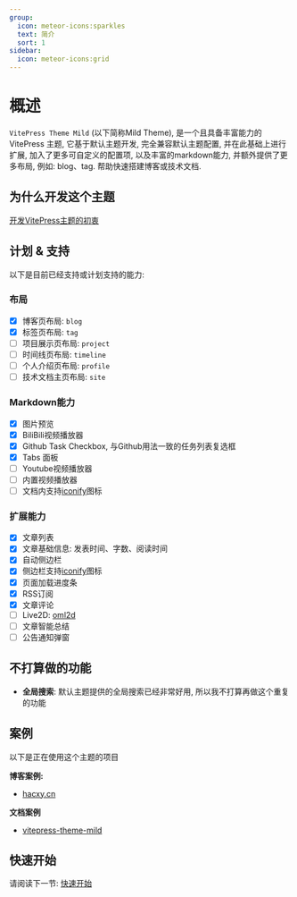 ```yaml
---
group:
  icon: meteor-icons:sparkles
  text: 简介
  sort: 1
sidebar:
  icon: meteor-icons:grid
---
```


# 概述

`VitePress Theme Mild` (以下简称Mild Theme), 是一个且具备丰富能力的 VitePress 主题, 它基于默认主题开发, 完全兼容默认主题配置, 并在此基础上进行扩展, 加入了更多可自定义的配置项, 以及丰富的markdown能力, 并额外提供了更多布局, 例如: blog、tag. 帮助快速搭建博客或技术文档.

## 为什么开发这个主题

[开发VitePress主题的初衷](https://hacxy.cn/docs/posts/dev-vitepress-theme/)

## 计划 & 支持

以下是目前已经支持或计划支持的能力:

### 布局

- [x] 博客页布局: `blog`
- [x] 标签页布局: `tag`
- [ ] 项目展示页布局: `project`
- [ ] 时间线页布局: `timeline`
- [ ] 个人介绍页布局: `profile`
- [ ] 技术文档主页布局: `site`

### Markdown能力

- [x] 图片预览
- [x] BiliBili视频播放器
- [x] Github Task Checkbox, 与Github用法一致的任务列表复选框
- [x] Tabs 面板
- [ ] Youtube视频播放器
- [ ] 内置视频播放器
- [ ] 文档内支持[iconify](https://iconify.design/)图标

### 扩展能力

- [x] 文章列表
- [x] 文章基础信息: 发表时间、字数、阅读时间
- [x] 自动侧边栏
- [x] 侧边栏支持[iconify](https://iconify.design/)图标
- [x] 页面加载进度条
- [x] RSS订阅
- [x] 文章评论
- [ ] Live2D: [oml2d](https://oml2d.hacxy.cn/)
- [ ] 文章智能总结
- [ ] 公告通知弹窗

## 不打算做的功能

- **全局搜索**: 默认主题提供的全局搜索已经非常好用, 所以我不打算再做这个重复的功能

## 案例

以下是正在使用这个主题的项目

**博客案例:**

- [hacxy.cn](https://hacxy.cn)

**文档案例**

- [vitepress-theme-mild](https://theme.hacxy.cn)

## 快速开始

请阅读下一节: [快速开始](./quick-start.md)
